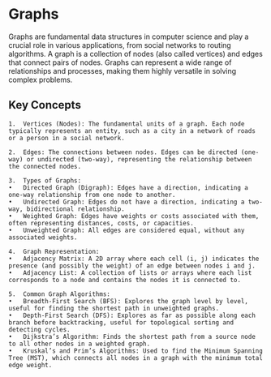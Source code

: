 # Graphs

Graphs are fundamental data structures in computer science and play a crucial role in various applications, from social networks to routing algorithms. A graph is a collection of nodes (also called vertices) and edges that connect pairs of nodes. Graphs can represent a wide range of relationships and processes, making them highly versatile in solving complex problems.

## Key Concepts

	1.	Vertices (Nodes): The fundamental units of a graph. Each node typically represents an entity, such as a city in a network of roads or a person in a social network.
	
    2.	Edges: The connections between nodes. Edges can be directed (one-way) or undirected (two-way), representing the relationship between the connected nodes.
	
    3.	Types of Graphs:
	•	Directed Graph (Digraph): Edges have a direction, indicating a one-way relationship from one node to another.
	•	Undirected Graph: Edges do not have a direction, indicating a two-way, bidirectional relationship.
	•	Weighted Graph: Edges have weights or costs associated with them, often representing distances, costs, or capacities.
	•	Unweighted Graph: All edges are considered equal, without any associated weights.
	
    4.	Graph Representation:
	•	Adjacency Matrix: A 2D array where each cell (i, j) indicates the presence (and possibly the weight) of an edge between nodes i and j.
	•	Adjacency List: A collection of lists or arrays where each list corresponds to a node and contains the nodes it is connected to.
	
    5.	Common Graph Algorithms:
	•	Breadth-First Search (BFS): Explores the graph level by level, useful for finding the shortest path in unweighted graphs.
	•	Depth-First Search (DFS): Explores as far as possible along each branch before backtracking, useful for topological sorting and detecting cycles.
	•	Dijkstra’s Algorithm: Finds the shortest path from a source node to all other nodes in a weighted graph.
	•	Kruskal’s and Prim’s Algorithms: Used to find the Minimum Spanning Tree (MST), which connects all nodes in a graph with the minimum total edge weight.
